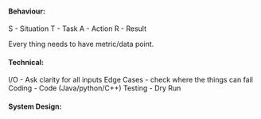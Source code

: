 #### Behaviour:

S - Situation
T - Task
A - Action
R - Result

Every thing needs to have metric/data point.


#### Technical:

I/O - Ask clarity for all inputs
Edge Cases - check where the things can fail
Coding - Code (Java/python/C++)
Testing - Dry Run

#### System Design:
